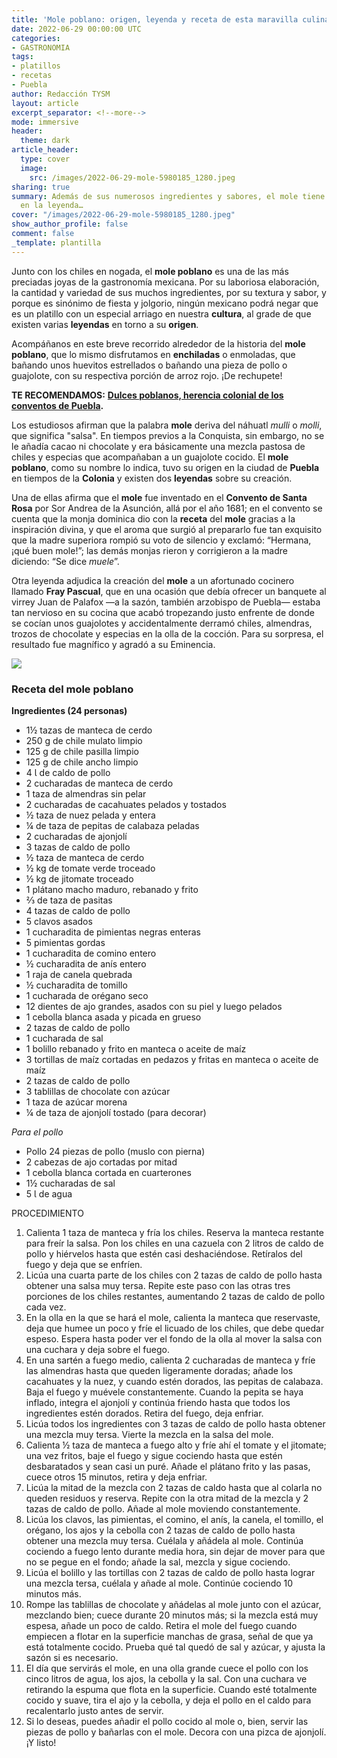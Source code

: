 ```yaml
---
title: 'Mole poblano: origen, leyenda y receta de esta maravilla culinaria'
date: 2022-06-29 00:00:00 UTC
categories:
- GASTRONOMIA
tags:
- platillos
- recetas
- Puebla
author: Redacción TYSM
layout: article
excerpt_separator: <!--more-->
mode: immersive
header:
  theme: dark
article_header:
  type: cover
  image:
    src: /images/2022-06-29-mole-5980185_1280.jpeg
sharing: true
summary: Además de sus numerosos ingredientes y sabores, el mole tiene un origen anclado
  en la leyenda…
cover: "/images/2022-06-29-mole-5980185_1280.jpeg"
show_author_profile: false
comment: false
_template: plantilla
---
```







Junto con los chiles en nogada, el **mole poblano** es una de las más preciadas joyas de la gastronomía mexicana. Por su laboriosa elaboración, la cantidad y variedad de sus muchos ingredientes, por su textura y sabor, y porque es sinónimo de fiesta y jolgorio, ningún mexicano podrá negar que es un platillo con un especial arriago en nuestra **cultura**, al grade de que existen varias **leyendas** en torno a su **origen**.

Acompáñanos en este breve recorrido alrededor de la historia del **mole poblano**, que lo mismo disfrutamos en **enchiladas** o enmoladas, que bañando unos huevitos estrellados o bañando una pieza de pollo o guajolote, con su respectiva porción de arroz rojo. ¡De rechupete!

**TE RECOMENDAMOS:** [**Dulces poblanos, herencia colonial de los conventos de Puebla**](https://blog.tonoysumariachi.com/gastronomia/2022/10/06/dulces-poblanos-herencia-colonial-de-los-conventos-de-puebla.html)**.**

Los estudiosos afirman que la palabra **mole** deriva del náhuatl _mulli_ o _molli_, que significa "salsa". En tiempos previos a la Conquista, sin embargo, no se le añadía cacao ni chocolate y era básicamente una mezcla pastosa de chiles y especias que acompañaban a un guajolote cocido. El **mole poblano**, como su nombre lo indica, tuvo su origen en la ciudad de **Puebla** en tiempos de la **Colonia** y existen dos **leyendas** sobre su creación.

Una de ellas afirma que el **mole** fue inventado en el **Convento de Santa Rosa** por Sor Andrea de la Asunción, allá por el año 1681; en el convento se cuenta que la monja dominica dio con la **receta** del **mole** gracias a la inspiración divina, y que el aroma que surgió al prepararlo fue tan exquisito que la madre superiora rompió su voto de silencio y exclamó: “Hermana, ¡qué buen mole!”; las demás monjas rieron y corrigieron a la madre diciendo: “Se dice _muele_”.

Otra leyenda adjudica la creación del **mole** a un afortunado cocinero llamado **Fray Pascual**, que en una ocasión que debía ofrecer un banquete al virrey Juan de Palafox —a la sazón, también arzobispo de Puebla— estaba tan nervioso en su cocina que acabó tropezando justo enfrente de donde se cocían unos guajolotes y accidentalmente derramó chiles, almendras, trozos de chocolate y especias en la olla de la cocción. Para su sorpresa, el resultado fue magnífico y agradó a su Eminencia.

![](https://upload.wikimedia.org/wikipedia/commons/thumb/e/e0/Comidas_de_m%C3%A9xico_02.jpg/768px-Comidas_de_m%C3%A9xico_02.jpg)

### Receta del mole poblano

**Ingredientes (24 personas)**

- 1½ tazas de manteca de cerdo
- 250 g de chile mulato limpio
- 125 g de chile pasilla limpio
- 125 g de chile ancho limpio
- 4 Ɩ de caldo de pollo
- 2 cucharadas de manteca de cerdo
- 1 taza de almendras sin pelar
- 2 cucharadas de cacahuates pelados y tostados
- ½ taza de nuez pelada y entera
- ¼ de taza de pepitas de calabaza peladas
- 2 cucharadas de ajonjolí
- 3 tazas de caldo de pollo
- ½ taza de manteca de cerdo
- ½ kg de tomate verde troceado
- ½ kg de jitomate troceado
- 1 plátano macho maduro, rebanado y frito
- ⅔ de taza de pasitas
- 4 tazas de caldo de pollo
- 5 clavos asados
- 1 cucharadita de pimientas negras enteras
- 5 pimientas gordas
- 1 cucharadita de comino entero
- ½ cucharadita de anís entero
- 1 raja de canela quebrada
- ½ cucharadita de tomillo
- 1 cucharada de orégano seco
- 12 dientes de ajo grandes, asados con su piel y luego pelados
- 1 cebolla blanca asada y picada en grueso
- 2 tazas de caldo de pollo
- 1 cucharada de sal
- 1 bolillo rebanado y frito en manteca o aceite de maíz
- 3 tortillas de maíz cortadas en pedazos y fritas en manteca o aceite de maíz
- 2 tazas de caldo de pollo
- 3 tablillas de chocolate con azúcar
- 1 taza de azúcar morena
- ¼ de taza de ajonjolí tostado (para decorar)

_Para el pollo_

- Pollo 24 piezas de pollo (muslo con pierna)
- 2 cabezas de ajo cortadas por mitad
- 1 cebolla blanca cortada en cuarterones
- 1½ cucharadas de sal
- 5 Ɩ de agua

PROCEDIMIENTO

1.  Calienta 1 taza de manteca y fría los chiles. Reserva la manteca restante para freír la salsa. Pon los chiles en una cazuela con 2 litros de caldo de pollo y hiérvelos hasta que estén casi deshaciéndose. Retíralos del fuego y deja que se enfríen.
2.  Licúa una cuarta parte de los chiles con 2 tazas de caldo de pollo hasta obtener una salsa muy tersa. Repite este paso con las otras tres porciones de los chiles restantes, aumentando 2 tazas de caldo de pollo cada vez.
3.  En la olla en la que se hará el mole, calienta la manteca que reservaste, deja que humee un poco y fríe el licuado de los chiles, que debe quedar espeso. Espera hasta poder ver el fondo de la olla al mover la salsa con una cuchara y deja sobre el fuego.
4.  En una sartén a fuego medio, calienta 2 cucharadas de manteca y fríe las almendras hasta que queden ligeramente doradas; añade los cacahuates y la nuez, y cuando estén dorados, las pepitas de calabaza. Baja el fuego y muévele constantemente. Cuando la pepita se haya inflado, integra el ajonjolí y continúa friendo hasta que todos los ingredientes estén dorados. Retira del fuego, deja enfriar.
5.  Licúa todos los ingredientes con 3 tazas de caldo de pollo hasta obtener una mezcla muy tersa. Vierte la mezcla en la salsa del mole.
6.  Calienta ½ taza de manteca a fuego alto y fríe ahí el tomate y el jitomate; una vez fritos, baje el fuego y sigue cociendo hasta que estén desbaratados y sean casi un puré. Añade el plátano frito y las pasas, cuece otros 15 minutos, retira y deja enfriar.
7.  Licúa la mitad de la mezcla con 2 tazas de caldo hasta que al colarla no queden residuos y reserva. Repite con la otra mitad de la mezcla y 2 tazas de caldo de pollo. Añade al mole moviendo constantemente.
8.  Licúa los clavos, las pimientas, el comino, el anís, la canela, el tomillo, el orégano, los ajos y la cebolla con 2 tazas de caldo de pollo hasta obtener una mezcla muy tersa. Cuélala y añádela al mole. Continúa cociendo a fuego lento durante media hora, sin dejar de mover para que no se pegue en el fondo; añade la sal, mezcla y sigue cociendo.
9.  Licúa el bolillo y las tortillas con 2 tazas de caldo de pollo hasta lograr una mezcla tersa, cuélala y añade al mole. Continúe cociendo 10 minutos más.
10. Rompe las tablillas de chocolate y añádelas al mole junto con el azúcar, mezclando bien; cuece durante 20 minutos más; si la mezcla está muy espesa, añade un poco de caldo. Retira el mole del fuego cuando empiecen a flotar en la superficie manchas de grasa, señal de que ya está totalmente cocido. Prueba qué tal quedó de sal y azúcar, y ajusta la sazón si es necesario.
11. El día que servirás el mole, en una olla grande cuece el pollo con los cinco litros de agua, los ajos, la cebolla y la sal. Con una cuchara ve retirando la espuma que flota en la superficie. Cuando esté totalmente cocido y suave, tira el ajo y la cebolla, y deja el pollo en el caldo para recalentarlo justo antes de servir.
12. Si lo deseas, puedes añadir el pollo cocido al mole o, bien, servir las piezas de pollo y bañarlas con el mole. Decora con una pizca de ajonjolí. ¡Y listo!
